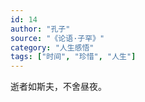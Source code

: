 ```yaml
---
id: 14
author: "孔子"
source: "《论语·子罕》"
category: "人生感悟"
tags: ["时间", "珍惜", "人生"]
---
```


逝者如斯夫，不舍昼夜。